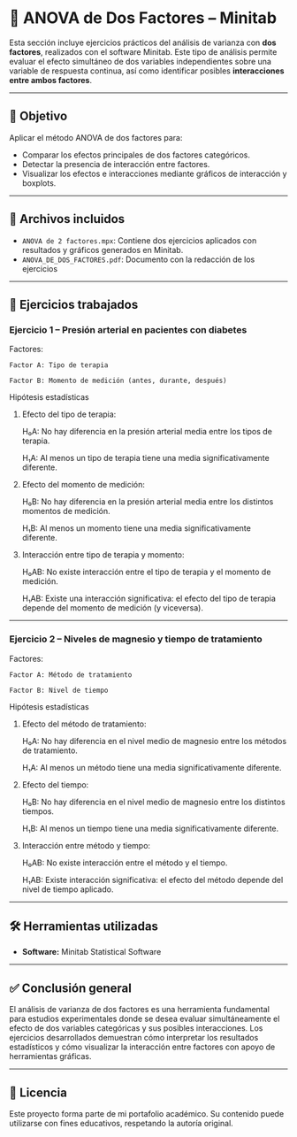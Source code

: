 # 🧩 ANOVA de Dos Factores – Minitab

Esta sección incluye ejercicios prácticos del análisis de varianza con **dos factores**, realizados con el software Minitab. Este tipo de análisis permite evaluar el efecto simultáneo de dos variables independientes sobre una variable de respuesta continua, así como identificar posibles **interacciones entre ambos factores**.

---

## 🎯 Objetivo

Aplicar el método ANOVA de dos factores para:

- Comparar los efectos principales de dos factores categóricos.
- Detectar la presencia de interacción entre factores.
- Visualizar los efectos e interacciones mediante gráficos de interacción y boxplots.

---

## 📄 Archivos incluidos

- `ANOVA de 2 factores.mpx`: Contiene dos ejercicios aplicados con resultados y gráficos generados en Minitab.
- `ANOVA_DE_DOS_FACTORES.pdf`: Documento con la redacción de los ejercicios 
---

## 🧪 Ejercicios trabajados

### Ejercicio 1 – Presión arterial en pacientes con diabetes

Factores:

    Factor A: Tipo de terapia

    Factor B: Momento de medición (antes, durante, después)

Hipótesis estadísticas

1. Efecto del tipo de terapia:

    H₀A: No hay diferencia en la presión arterial media entre los tipos de terapia.

    H₁A: Al menos un tipo de terapia tiene una media significativamente diferente.

2. Efecto del momento de medición:

    H₀B: No hay diferencia en la presión arterial media entre los distintos momentos de medición.

    H₁B: Al menos un momento tiene una media significativamente diferente.

3. Interacción entre tipo de terapia y momento:

    H₀AB: No existe interacción entre el tipo de terapia y el momento de medición.

    H₁AB: Existe una interacción significativa: el efecto del tipo de terapia depende del momento de medición (y viceversa).

---

### Ejercicio 2 – Niveles de magnesio y tiempo de tratamiento

Factores:

    Factor A: Método de tratamiento

    Factor B: Nivel de tiempo

Hipótesis estadísticas

1. Efecto del método de tratamiento:

    H₀A: No hay diferencia en el nivel medio de magnesio entre los métodos de tratamiento.

    H₁A: Al menos un método tiene una media significativamente diferente.

2. Efecto del tiempo:

    H₀B: No hay diferencia en el nivel medio de magnesio entre los distintos tiempos.

    H₁B: Al menos un tiempo tiene una media significativamente diferente.

3. Interacción entre método y tiempo:

    H₀AB: No existe interacción entre el método y el tiempo.

    H₁AB: Existe interacción significativa: el efecto del método depende del nivel de tiempo aplicado.

---

## 🛠️ Herramientas utilizadas

- **Software:** Minitab Statistical Software  

---

## ✅ Conclusión general

El análisis de varianza de dos factores es una herramienta fundamental para estudios experimentales donde se desea evaluar simultáneamente el efecto de dos variables categóricas y sus posibles interacciones. Los ejercicios desarrollados demuestran cómo interpretar los resultados estadísticos y cómo visualizar la interacción entre factores con apoyo de herramientas gráficas.

---

## 📄 Licencia

Este proyecto forma parte de mi portafolio académico. Su contenido puede utilizarse con fines educativos, respetando la autoría original.
